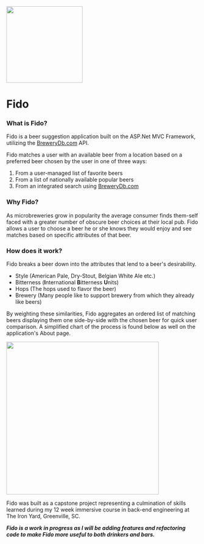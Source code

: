 <img src="https://github.com/NLHawkins/PickMyBeer/blob/master/PickMyBeer/Uploads/FidoLogo.png" style="height: 200px"/>


# Fido

### What is Fido?
Fido is a beer suggestion application built on the ASP.Net MVC Framework, utilizing the [BreweryDb.com](http://www.brewerydb.com/developers) API.

Fido matches a user with an available beer from a location based on a preferred beer chosen by the user in one of three ways:
1. From a user-managed list of favorite beers
2. From a list of nationally available popular beers
3. From an integrated search using [BreweryDb.com](brewerydb.com)

### Why Fido?

As microbreweries grow in popularity the average consumer finds them-self faced with a greater number of obscure beer choices at their local pub. Fido allows a user to choose a beer he or she knows they would enjoy and see matches based on specific attributes of that beer.

### How does it work?

Fido breaks a beer down into the attributes that lend to a beer's desirability. 
* Style (American Pale, Dry-Stout, Belgian White Ale etc.)
* Bitterness (**I**nternational **B**itterness **U**nits)
* Hops (The hops used to flavor the beer)
* Brewery (Many people like to support brewery from which they already like beers)

By weighting these similarities, Fido aggregates an ordered list of matching beers displaying them one side-by-side with the chosen beer for  quick user comparison. A simplified chart of the process is found below as well on the application's About page.

<img src="https://github.com/NLHawkins/PickMyBeer/blob/master/PickMyBeer/Uploads/FidoAlgoFinal.png" style="height: 400px"/>


Fido was built as a capstone project representing a culmination of skills learned during my 12 week immersive course in back-end engineering at The Iron Yard, Greenville, SC.

***Fido is a work in progress as I will be adding features and refactoring code to make Fido more useful to both drinkers and bars.***
